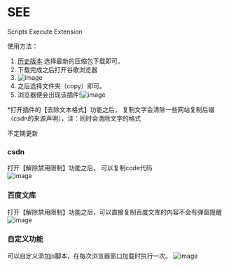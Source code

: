 # SEE
Scripts Execute Extension

使用方法：  
1. [历史版本](https://github.com/mango-lzp/gg-extension/releases) 选择最新的压缩包下载即可。
2. 下载完成之后打开谷歌浏览器
3. ![image](https://user-images.githubusercontent.com/41472923/134287271-ef796cfd-a7ab-43d0-a998-3d3dbc582bd4.png)  
4. 之后选择文件夹（copy）即可。  
5. 浏览器便会出现该插件!![image](https://user-images.githubusercontent.com/41472923/197985650-1f4adb9f-11c8-4042-b507-5291453924e5.png)

*打开插件的【去除文本格式】功能之后， 复制文字会清除一些网站复制后缀（csdn的来源声明），注：同时会清除文字的格式

不定期更新  

### csdn
打开【解除禁用限制】功能之后， 可以复制code代码  
![image](https://user-images.githubusercontent.com/41472923/134287140-601708e7-d19e-4dcd-9d90-f90cb034ffd6.png)  

### 百度文库
打开【解除禁用限制】功能之后，可以直接复制百度文库的内容不会有弹窗提醒
![image](https://user-images.githubusercontent.com/41472923/134287166-8e8cb0a9-b053-4ec8-bcc3-7ed8fec96575.png)

### 自定义功能
可以自定义添加js脚本，在每次浏览器窗口加载时执行一次。
![image](https://user-images.githubusercontent.com/41472923/197986463-a50222d6-d531-4f47-9f66-c2bf6b20486a.png)
